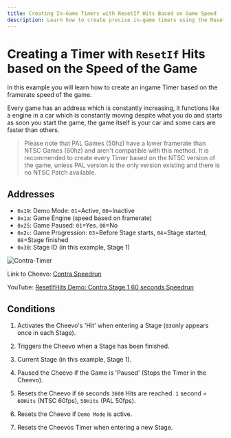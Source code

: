 ```yaml
---
title: Creating In-Game Timers with ResetIf Hits Based on Game Speed
description: Learn how to create precise in-game timers using the ResetIf flag to account for game framerate, enabling accurate timing mechanisms for achievements in various game scenarios.
---
```


# Creating a Timer with `ResetIf` Hits based on the Speed of the Game

In this example you will learn how to create an ingame Timer based on the framerate speed of the game.

Every game has an address which is constantly increasing, it functions like a engine in a car which is constantly moving despite what you do and starts as soon you start the game, the game itself is your car and some cars are faster than others.

> Please note that PAL Games (50hz) have a lower framerate than NTSC Games (60hz) and aren't compatible with this method. It is recommended to create every Timer based on the NTSC version of the game, unless PAL version is the only version existing and there is no NTSC Patch available.

## Addresses

- `0x19`: Demo Mode: `01`=Active, `00`=Inactive
- `0x1a`: Game Engine (speed based on framerate)
- `0x25`: Game Paused: `01`=Yes. `00`=No
- `0x2c`: Game Progression: `03`=Before Stage starts, `04`=Stage started, `08`=Stage finished
- `0x30`: Stage ID (in this example, Stage 1)

![Contra-Timer](https://user-images.githubusercontent.com/8508804/57049681-81f45380-6c4f-11e9-9a35-f62c8124498a.jpg)

Link to Cheevo: [Contra Speedrun](https://retroachievements.org/achievement/65443)

YouTube: [ResetIfHits Demo: Contra Stage 1 60 seconds Speedrun ](https://youtu.be/6PpdG04tM4s)

## Conditions

1. Activates the Cheevo's 'Hit' when entering a Stage (`03`only appears once in each Stage).

2. Triggers the Cheevo when a Stage has been finished.

3. Current Stage (in this example, Stage 1).

4. Paused the Cheevo if the Game is 'Paused' (Stops the Timer in the Cheevo).

5. Resets the Cheevo if `60` seconds `3600` Hits are reached. `1` second = `60Hits` (NTSC 60fps), `50Hits` (PAL 50fps).

6. Resets the Cheevo if `Demo Mode` is active.

7. Resets the Cheevos Timer when entering a new Stage.
